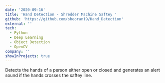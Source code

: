 ```yaml
---
date: '2020-09-16'
title: 'Hand Detection - Shredder Machine Saftey '
github: 'https://github.com/sheoran19/Hand_Detection'
external: ''
tech:
  - Python
  - Deep Learning 
  - Object Detection
  - OpenCV
company: ''
showInProjects: true
---
```


Detects the hands of a person either open or closed and generates an alert sound if the hands crosses the saftey line. 